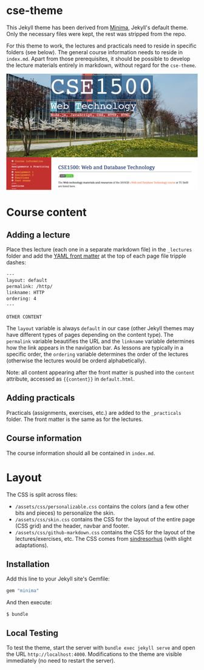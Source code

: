 # cse-theme

This Jekyll theme has been derived from [Minima](https://github.com/jekyll/minima), Jekyll's default theme. Only the necessary files were kept, the rest was stripped from the repo.

For this theme to work, the lectures and practicals need to reside in specific folders (see below). The general course information needs to reside in `index.md`. Apart from those prerequisites, it should be possible to develop the lecture materials entirely in markdown, without regard for the `cse-theme`.

![cse-theme preview](/screenshot.png)

# Course content

## Adding a lecture

Place thes lecture (each one in a separate markdown file) in the `_lectures` folder and add the [YAML front matter](https://jekyllrb.com/docs/front-matter/) at the top of each page file tripple dashes:

```
---
layout: default
permalink: /http/
linkname: HTTP
ordering: 4
---

OTHER CONTENT
```

The `layout` variable is always `default` in our case (other Jekyll themes may have different types of pages depending on the content type). The `permalink` variable beautifies the URL and the `linkname` variable determines how the link appears in the navigation bar. As lessons are typically in a specific order, the `ordering` variable determines the order of the lectures (otherwise the lectures would be orderd alphabetically).

Note: all content appearing after the front matter is pushed into the `content` attribute, accessed as `{{content}}` in `default.html`.


## Adding practicals

Practicals (assignments, exercises, etc.) are added to the `_practicals` folder. The front matter is the same as for the lectures.

## Course information

The course information should all be contained in `index.md`.

# Layout

The CSS is split across files:

- `/assets/css/personalizable.css` contains the colors (and a few other bits and pieces) to personalize the skin.
- `/assets/css/skin.css` contains the CSS for the layout of the entire page (CSS grid) and the header, navbar and footer.
- `/assets/css/github-markdown.css` contains the CSS for the layout of the lectures/exercises, etc. The CSS comes from [sindresorhus](https://github.com/sindresorhus/github-markdown-css) (with slight adaptations).


## Installation


Add this line to your Jekyll site's Gemfile:

```ruby
gem "minima"
```

And then execute:

    $ bundle


## Local Testing

To test the theme, start the server with `bundle exec jekyll serve` and open the URL `http://localhost:4000`. Modifications to the theme are visible immediately (no need to restart the server).